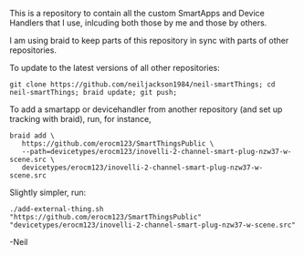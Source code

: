 This is a repository to contain all the custom SmartApps and Device Handlers that I use, inlcuding both those by me and those by others.

I am using braid to keep parts of this repository in sync with parts of other repositories.

To update to the latest versions of all other repositories:
````Shell
git clone https://github.com/neiljackson1984/neil-smartThings; cd neil-smartThings; braid update; git push;
````

To add a smartapp or devicehandler from another repository (and set up tracking with braid), run, for instance,
````Shell
braid add \
   https://github.com/erocm123/SmartThingsPublic \
   --path=devicetypes/erocm123/inovelli-2-channel-smart-plug-nzw37-w-scene.src \
   devicetypes/erocm123/inovelli-2-channel-smart-plug-nzw37-w-scene.src
````
Slightly simpler, run:

````./add-external-thing.sh "https://github.com/erocm123/SmartThingsPublic" "devicetypes/erocm123/inovelli-2-channel-smart-plug-nzw37-w-scene.src"````

-Neil
